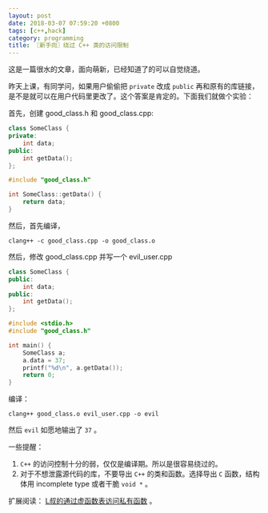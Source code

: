 ```yaml
---
layout: post
date: 2018-03-07 07:59:20 +0800
tags: [c++,hack]
category: programming
title: 〖新手向〗绕过 C++ 类的访问限制
---
```


这是一篇很水的文章，面向萌新，已经知道了的可以自觉绕道。

昨天上课，有同学问，如果用户偷偷把 `private` 改成 `public` 再和原有的库链接，是不是就可以在用户代码里更改了。这个答案是肯定的。下面我们就做个实验：

首先，创建 good_class.h 和 good_class.cpp:

```c++
class SomeClass {
private:
    int data;
public:
    int getData();
};
```

```c++
#include "good_class.h"

int SomeClass::getData() {
    return data;
}
```

然后，首先编译，

```shell
clang++ -c good_class.cpp -o good_class.o
```

然后，修改 good_class.cpp 并写一个 evil_user.cpp

```c++
class SomeClass {
public:
    int data;
public:
    int getData();
};
```

```c++
#include <stdio.h>
#include "good_class.h"

int main() {
    SomeClass a;
    a.data = 37;
    printf("%d\n", a.getData());
    return 0;
}
```

编译：

```shell
clang++ good_class.o evil_user.cpp -o evil
```

然后 `evil` 如愿地输出了 `37` 。

一些提醒：

1. `C++` 的访问控制十分的弱，仅仅是编译期。所以是很容易绕过的。
2. 对于不想泄露源代码的库，不要导出 `C++` 的类和函数。选择导出 `C` 函数，结构体用 incomplete type 或者干脆 `void *` 。

扩展阅读： [L叔的通过虚函数表访问私有函数](https://liam0205.me/2018/01/23/crack-private-member-function-by-vtable/) 。
